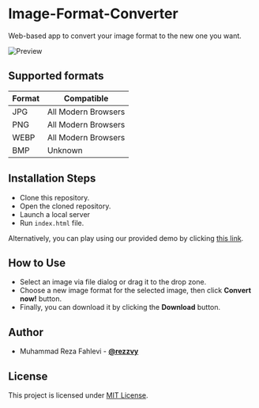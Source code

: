 # Image-Format-Converter

 Web-based app to convert your image format to the new one you want.

 ![Preview](https://repository-images.githubusercontent.com/735607474/b52cc115-2ef0-4ff9-8652-7b6fefeec543)

 ## Supported formats

| Format | Compatible |
|--------|-------------|
| JPG    | All Modern Browsers |
| PNG    | All Modern Browsers |
| WEBP   | All Modern Browsers |
| BMP    | Unknown |


## Installation Steps

- Clone this repository.
- Open the cloned repository.
- Launch a local server
- Run `index.html` file.

Alternatively, you can play using our provided demo by clicking [this link](https://rezzvy.github.io/image-format-converter/).


## How to Use

- Select an image via file dialog or drag it to the drop zone.
- Choose a new image format for the selected image, then click **Convert now!** button.
- Finally, you can download it by clicking the **Download** button.

## Author

- Muhammad Reza Fahlevi - **[@rezzvy](https://github.com/rezzvy)**

## License

This project is licensed under [MIT License](https://github.com/rezzvy/image-format-converter/blob/master/LICENSE).

